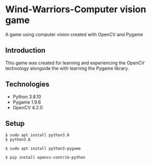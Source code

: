 # Wind-Warriors-Computer vision game

A game using computer vision created with OpenCV and Pygame

## Introduction
This game was created for learning and experiencing the OpenCV technology 
alongside the with learning the Pygame library.

## Technologies
- Python 3.8.10
- Pygame 1.9.6
- OpenCV 4.2.0

## Setup

```
$ sudo apt install python3.8
$ python3.8
```
```
$ sudo apt install python3-pygame
```
```
$ pip install opencv-contrib-python
```
